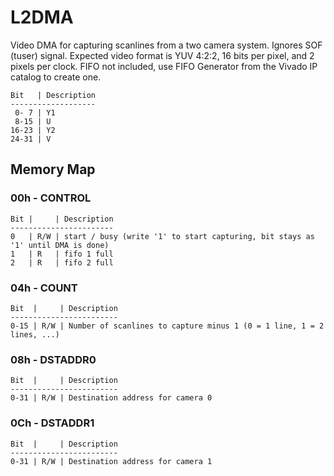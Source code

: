 # L2DMA

Video DMA for capturing scanlines from a two camera system. Ignores SOF (tuser) signal. Expected video format is YUV 4:2:2, 16 bits per pixel, and 2 pixels per clock. FIFO not included, use FIFO Generator from the Vivado IP catalog to create one.
```
Bit   | Description
-------------------
 0- 7 | Y1 
 8-15 | U 
16-23 | Y2
24-31 | V
```
## Memory Map
### 00h - CONTROL
```
Bit |     | Description
-----------------------
0   | R/W | start / busy (write '1' to start capturing, bit stays as '1' until DMA is done)
1   | R   | fifo 1 full
2   | R   | fifo 2 full
```
### 04h - COUNT
```
Bit  |     | Description
------------------------
0-15 | R/W | Number of scanlines to capture minus 1 (0 = 1 line, 1 = 2 lines, ...)
```
### 08h - DSTADDR0
```
Bit  |     | Description
------------------------
0-31 | R/W | Destination address for camera 0
```
### 0Ch - DSTADDR1
```
Bit  |     | Description
------------------------
0-31 | R/W | Destination address for camera 1
```

